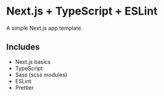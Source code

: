 # Next.js + TypeScript + ESLint

A simple Next.js app template.

## Includes

- Next.js basics
- TypeScript
- Sass (scss modules)
- ESLint
- Prettier
